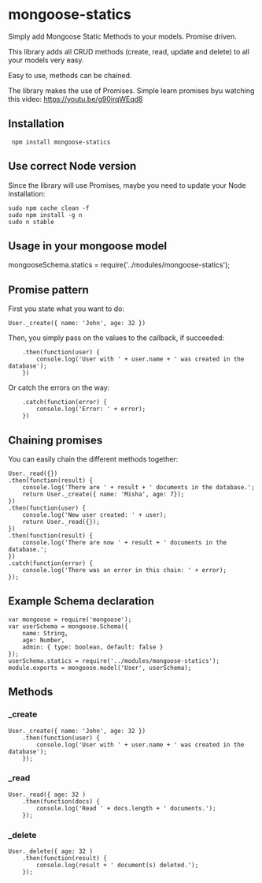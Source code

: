 # mongoose-statics
Simply add Mongoose Static Methods to your models. Promise driven.

This library adds all CRUD methods (create, read, update and delete) to all your models very easy.

Easy to use, methods can be chained.

The library makes the use of Promises. Simple learn promises byu watching this video: https://youtu.be/g90irqWEqd8

## Installation

     npm install mongoose-statics

## Use correct Node version

Since the library will use Promises, maybe you need to update your Node installation:

    sudo npm cache clean -f
    sudo npm install -g n
    sudo n stable

## Usage in your mongoose model

mongooseSchema.statics = require('../modules/mongoose-statics');

## Promise pattern

First you state what you want to do:

    User._create({ name: 'John', age: 32 })

Then, you simply pass on the values to the callback, if succeeded:

        .then(function(user) {
            console.log('User with ' + user.name + ' was created in the database');
        })

Or catch the errors on the way:

        .catch(function(error) {
            console.log('Error: ' + error);
        })

## Chaining promises

You can easily chain the different methods together:

    User._read({})
    .then(function(result) {
        console.log('There are ' + result + ' documents in the database.';
        return User._create({ name: 'Misha', age: 7});
    })
    .then(function(user) {
        console.log('New user created: ' + user);
        return User._read({});
    })
    .then(function(result) {
        console.log('There are now ' + result + ' documents in the database.';
    })
    .catch(function(error) {
        console.log('There was an error in this chain: ' + error);
    });

## Example Schema declaration

    var mongoose = require('mongoose');
    var userSchema = mongoose.Schema({
        name: String,
        age: Number,
        admin: { type: boolean, default: false }
    });
    userSchema.statics = require('../modules/mongoose-statics');
    module.exports = mongoose.model('User', userSchema);

## Methods

### _create

    User._create({ name: 'John', age: 32 })
        .then(function(user) {
            console.log('User with ' + user.name + ' was created in the database');
        });

### _read

    User._read({ age: 32 )
        .then(function(docs) {
            console.log('Read ' + docs.length + ' documents.');
        });

### _delete

    User._delete({ age: 32 )
        .then(function(result) {
            console.log(result + ' document(s) deleted.');
        });


